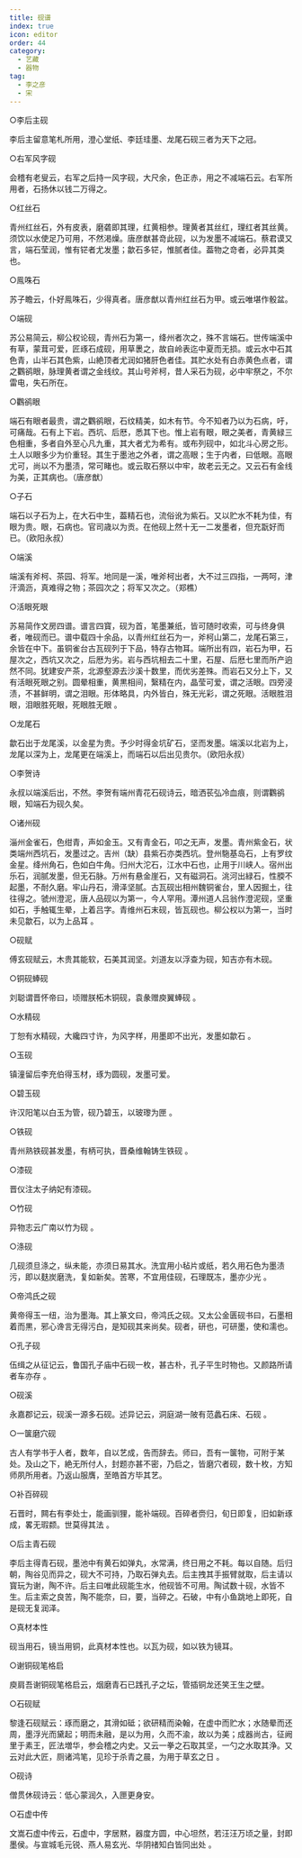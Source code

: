 ```yaml
---
title: 砚谱
index: true
icon: editor
order: 44
category:
  - 艺藏
  - 器物
tag:
  - 李之彦
  - 宋
---
```


○李后主砚  

李后主留意笔札所用，澄心堂纸、李廷珪墨、龙尾石砚三者为天下之冠。  

○右军风字砚  

会稽有老叟云，右军之后持一风字砚，大尺余，色正赤，用之不减端石云。右军所用者，石扬休以钱二万得之。  

○红丝石  

青州红丝石，外有皮表，磨砻即其理，红黄相参。理黄者其丝红，理红者其丝黄。须饮以水使足乃可用，不然渇燥。唐彦猷甚竒此砚，以为发墨不减端石。蔡君谟又言，端石莹润，惟有铓者尤发墨；歙石多铓，惟腻者佳。葢物之竒者，必异其类也。  

○鳯咮石  

苏子瞻云，仆好鳯咮石，少得真者。唐彦猷以青州红丝石为甲。或云唯堪作骰盆。  

○端砚  

苏公易简云，柳公权论砚，青州石为第一，绛州者次之，殊不言端石。世传端溪中有草，蒙茸可爱，匠琢石成砚，用草褁之，故自岭表迄中夏而无损。或云水中石其色青，山半石其色紫，山絶顶者尤润如猪肝色者佳。其贮水处有白赤黄色点者，谓之鸜鹆眼，脉理黄者谓之金线纹。其山号斧柯，昔人采石为砚，必中牢祭之，不尔雷电，失石所在。  

○鸜鹆眼  

端石有眼者最贵，谓之鸜鹆眼，石纹精美，如木有节。今不知者乃以为石病，吁，可痛哉。石有上下岩。西坑、后厯，悉其下也。惟上岩有眼，眼之美者，青黄緑三色相重，多者自外至心凡九重，其大者尤为希有。或布列砚中，如北斗心房之形。土人以眼多少为价重轻。其生于墨池之外者，谓之高眼；生于内者，曰低眼。高眼尤可，尚以不为墨渍，常可睹也。或云取石祭以中牢，故老云无之。又云石有金线为美，正其病也。（唐彦猷）  

○子石  

端石以子石为上，在大石中生，葢精石也，流俗讹为紫石。又以贮水不耗为佳，有眼为贵。眼，石病也。官司歳以为贡。在他砚上然十无一二发墨者，但充翫好而已。（欧阳永叔）  

○端溪  

端溪有斧柯、茶园、将军。地同是一溪，唯斧柯出者，大不过三四指，一两呵，津汗滴沥，真难得之物；茶园次之；将军又次之。（郑樵）  

○活眼死眼  

苏易简作文房四谱。谱言四寳，砚为首，笔墨兼纸，皆可随时收索，可与终身俱者，唯砚而已。谱中载四十余品，以青州红丝石为一，斧柯山第二，龙尾石第三，余皆在中下。虽铜雀台古瓦砚列于下品，特存古物耳。端所出有四，岩石为甲，石屋次之，西坑又次之，后厯为劣。岩与西坑相去二十里，石屋、后厯七里而所产逈然不同。犹建安产茶，北源壑源去沙溪十数里，而优劣差殊。而岩石又分上下，又有活眼死眼之别。圆晕相重，黄黒相间，繄精在内，晶莹可爱，谓之活眼。四旁浸渍，不甚鲜明，谓之泪眼。形体略具，内外皆白，殊无光彩，谓之死眼。活眼胜泪眼，泪眼胜死眼，死眼胜无眼 。  

○龙尾石  

歙石出于龙尾溪，以金星为贵。予少时得金坑矿石，坚而发墨。端溪以北岩为上，龙尾以深为上，龙尾更在端溪上，而端石以后出见贵尔。（欧阳永叔）  

○李贺诗  

永叔以端溪后出，不然。李贺有端州青花石砚诗云，暗洒苌弘冷血痕，则谓鸜鹆眼，知端石为砚久矣。  

○诸州砚  

淄州金雀石，色绀青，声如金玉。又有青金石，叩之无声，发墨。青州紫金石，状类端州西坑石，发墨过之。吉州（缺）县紫石亦类西坑。登州駞基岛石，上有罗纹金星。绛州角石，色如白牛角。归州大沱石，江水中石也，止用于川峡人。宿州出乐石，润腻发墨，但无石脉。万州有悬金崖石，又有磁洞石。洮河出緑石，性腝不起墨，不耐久磨。牢山丹石，滑泽坚腻。古瓦砚出相州魏铜雀台，里人因掘土，往往得之。虢州澄泥，唐人品砚以为第一，今人罕用。潭州道人吕翁作澄泥砚，坚重如石，手触辄生晕，上着吕字。青维州石末砚，皆瓦砚也。柳公权以为第一，当时未见歙石，以为上品耳 。  

○砚赋  

傅玄砚赋云，木贵其能软，石美其润坚。刘道友以浮查为砚，知吉亦有木砚。  

○铜砚蜯砚  

刘聪谓晋怀帝曰，顷赠朕柘木铜砚，袁彖赠庾翼蜯砚 。  

○水精砚  

丁恕有水精砚，大纔四寸许，为风字样，用墨即不出光，发墨如歙石 。  

○玉砚  

镇潼留后李充伯得玉材，琢为圆砚，发墨可爱。  

○碧玉砚  

许汉阳笔以白玉为管，砚乃碧玉，以玻瓈为匣 。  

○铁砚  

青州熟铁砚甚发墨，有柄可执，晋桑维翰铸生铁砚 。  

○漆砚  

晋仪注太子纳妃有漆砚。  

○竹砚  

异物志云广南以竹为砚 。  

○涤砚  

几砚须旦涤之，纵未能，亦须日易其水。洗宜用小毡片或纸，若久用石色为墨渍污，即以麸炭磨洗，复如新矣。苦寒，不宜用佳砚，石理既冻，墨亦少光 。  

○帝鸿氏之砚  

黄帝得玉一纽，治为墨海。其上篆文曰，帝鸿氏之砚。又太公金匮砚书曰，石墨相着而黒，邪心谗言无得污白，是知砚其来尚矣。砚者，研也，可研墨，使和濡也。  

○孔子砚  

伍缉之从征记云，鲁国孔子庙中石砚一枚，甚古朴，孔子平生时物也。又颜路所请者车亦存 。  

○砚溪  

永嘉郡记云，砚溪一源多石砚。述异记云，洞庭湖一陂有范蠡石床、石砚 。  

○一箧磨穴砚  

古人有学书于人者，数年，自以艺成，告而辞去。师曰，吾有一箧物，可附于某处。及山之下，絶无所付人，封题亦甚不密，乃启之，皆磨穴者砚，数十枚，方知师夙所用者。乃返山服膺，至皓首方毕其艺。  

○补百碎砚  

石晋时，闗右有李处士，能画驯狸，能补端砚。百碎者赍归，旬日即复，旧如新琢成，畧无瑕颣。世莫得其法 。  

○后主青石砚  

李后主得青石砚，墨池中有黄石如弹丸，水常满，终日用之不耗。每以自随。后归朝，陶谷见而异之，砚大不可持，乃取石弹丸去。后主拽其手振臂就取，后主请以寳玩为谢，陶不许。后主曰唯此砚能生水，他砚皆不可用。陶试数十砚，水皆不生。后主索之良苦，陶不能奈，曰，要，当碎之。石破，中有小鱼跳地上即死，自是砚无复润泽。  

○真材本性  

砚当用石，镜当用铜，此真材本性也。以瓦为砚，如以铁为镜耳。  

○谢铜砚笔格启  

庾肩吾谢铜砚笔格启云，烟磨青石已践孔子之坛，管插铜龙还笑王生之壁。  

○石砚赋  

黎逢石砚赋云：琢而磨之，其滑如砥；欲研精而染翰，在虚中而贮水；水随晕而还周，墨浮光而黛起；明而未融，是以为用，久而不渝，故以为美；成器尚古，征阙里于素王，匠法増华，参会稽之内史。又云一拳之石取其坚，一勺之水取其浄。又云对此大匠，厕诸鸿笔，见珍于杀青之晨，为用于草玄之日 。  

○砚诗  

僧贯休砚诗云：低心蒙润久，入匣更身安。  

○石虚中传  

文嵩石虚中传云，石虚中，字居黙，器度方圆，中心坦然，若汪汪万顷之量，封即墨侯。与宣城毛元锐、燕人易玄光、华阴禇知白皆同出处 。  
